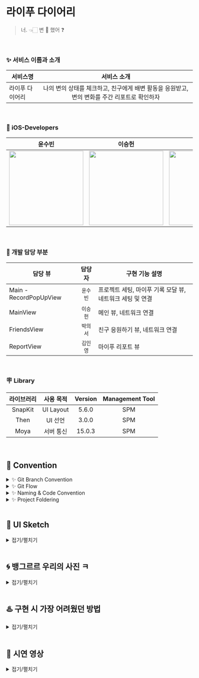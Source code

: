 # 라이푸 다이어리
> 너. 👈🏻 변 💩 했어 ❓

<br>

### ✨ 서비스 이름과 소개 

| 서비스명   | 서비스 소개
| -------- | :-----: | 
| 라이푸 다이어리 | 나의 변의 상태를 체크하고, 친구에게 배변 활동을 응원받고, 변의 변화를 주간 리포트로 확인하자 |


</br>


### 🚀 iOS-Developers

| 윤수빈 | 이승헌 | 박의서 | 김인영 |
| :-----: | :-----: | :-----: | :-----: |
| <img src="https://user-images.githubusercontent.com/80062632/202861939-02fb8efb-450f-4643-8dcf-0ffcec31356c.png" width="200">|<img src="https://user-images.githubusercontent.com/80062632/202861733-2111f5f9-30f9-48b0-bfcc-3f47b29a124b.png" width="200">|<img src="https://user-images.githubusercontent.com/80062632/202861775-355c5a6d-2f81-4c37-bdda-1cd5d0ac01cc.png" width="200">|<img src="https://user-images.githubusercontent.com/80062632/202861762-87f9c0be-55f3-4337-8e23-e038cbf38985.png" width="200">|

</br>

### 🔫 개발 담당 부분

|  담당 뷰  |  담당자  |   구현 기능 설명   |
| ----------------- | :-----: | ----- |
| Main - RecordPopUpView     | `윤수빈` | 프로젝트 세팅, 마이푸 기록 모달 뷰, 네트워크 세팅 및 연결 |
| MainView                   | `이승헌` | 메인 뷰, 네트워크 연결 |
| FriendsView                | `박의서` | 친구 응원하기 뷰, 네트워크 연결 |
| ReportView                 | `김인영` | 마이푸 리포트 뷰 |

</br>

### 🪧 Library

라이브러리 | 사용 목적 | Version | Management Tool
:---------:|:----------:|:---------: |:---------:
 SnapKit | UI Layout | 5.6.0 | SPM
 Then | UI 선언 | 3.0.0 | SPM
 Moya | 서버 통신 | 15.0.3 | SPM
 
 <br>

## 🎈 Convention
<details>
 <summary> ✨ Git Branch Convention </summary>
 <div markdown="1">       

 ---
 
 - **Branch Naming Rule**
    - Issue 작성 후 생성되는 번호와 Issue의 간략한 설명 등을 조합하여 Branch 이름 결정
    - `<Prefix>/<#IssueNumber>-<Description>`
- **Commit Message Rule**
    - `[Prefix] : <Description>`
   
 <br>

 </div>
 </details>

 <details>
 <summary> ✨ Git Flow </summary>
 <div markdown="1">       

 ---
 
 ```
1. 작업 단위별 Issue 생성 : 담당자, 라벨, 프로젝트 연결 

2. Fork 받은 로컬 레포에서 develop 브랜치 최신화 : git pull (origin develop) 

3. Branch 생성 : git switch -c Prefix/#IssueNumber-description 
   > 예시) chore/#3-Project-Setting

4. 로컬 환경에서 작업 후 Add -> Commit -> Push -> Pull Request의 과정을 거친다.
   
   Prefix의 의미
   > [Feat] : 새로운 기능 구현
   > [Chore] : 코드 수정, 패키지 구조 변경, 파일 이동, 파일이름 변경 등
   > [Add] : 코드 변경 없는 단순 파일 추가, 에셋 및 라이브러리 추가
   > [Fix] : 버그, 오류 해결, 코드 수정
   > [Docs] : README나 WIKI 등의 문서 개정
   > [Refactor] : 전면 수정
   > [Setting] : 프로젝트 세팅


5. Pull Request 작성 
   - closed : #IssueNumber로 이슈 연결, 리뷰어 지정

6. Code Review 완료 후 Pull Request 작성자가 develop Branch로 merge하기
   - Develop Branch protection rules : Merge 전 최소 1 Approve 필요

7. 종료된 Issue와 Pull Request의 Label과 Project를 관리
```
   
 <br>

 </div>
 </details>

<details>
 <summary> ✨ Naming & Code Convention </summary>
 <div markdown="1">       

 ---
 
- 함수, 메서드 : **lowerCamelCase** 사용하고, 동사로 시작한다.
- 변수, 상수 : **lowerCamelCase** 사용한다.
- 클래스, 구조체, enum, extension 등 :  **UpperCamelCase** 사용한다.
- 기본 MVC 폴더링 구조에 따라 파일을 구분하여 사용한다.
- 파일, 메서드, 클래스 명 약어 사용 지양한다.
    - 예시) ViewController → `VC (❌)`
    - 예시) CollectionViewCell → `CVC (❌)`
    - 예시) loginButtonDidTap: UIButton  -> `loginBtnTapped (❌)`
- 이외 기본 명명규칙은 [Swift Style Guide](https://google.github.io/swift/), [API Design Guidelines](https://www.swift.org/documentation/api-design-guidelines/) , [Swift Style Guide](https://github.com/StyleShare/swift-style-guide)를 참고한다.
   
   
 <br>

 </div>
 </details>

<details>
 <summary> ✨ Project Foldering </summary>
 <div markdown="1">       

 ---
 ```
MyPooDiary
 ┣ Network
 ┃ ┣ Base
 ┃ ┃ ┣ APIConstants
 ┃ ┃ ┣ Encodable+
 ┃ ┃ ┣ NetworkLoggerPlugin
 ┃ ┣ Router
 ┃ ┣ DTO
 ┣ Global
 ┃ ┣ Extension
 ┃ ┣ Supports
 ┃ ┃ ┣ AppDelegate.swift
 ┃ ┃ ┗ SceneDelegate.swift
 ┃ ┗ Literals
 ┃ ┗ Utils
 ┃ ┗ Resource
 ┃ ┃ ┣ Assets
 ┣ Screens
 ┃ ┣ Main
 ┃ ┃ ┣ Model
 ┃ ┃ ┣ View
 ┃ ┃ ┗ Controller
 ┃ ┣ Friends
 ┃ ┃ ┣ Model
 ┃ ┃ ┣ View
 ┃ ┃ ┗ Controller
 ┃ ┣ Report
 ┃ ┃ ┣ Model
 ┃ ┃ ┣ View
 ┃ ┃ ┗ Controller
 ┗ Info.plist
```

</details>


 <br>

## 🎨 UI Sketch

<details>
<summary>접기/펼치기</summary>

<!-- summary 아래 한칸 공백 두어야함 -->
## 와이프레임

- 화면 전환 플로우
<img width="600" alt="스크린샷 2022-11-20 02 26 37" src="https://user-images.githubusercontent.com/80062632/202863882-0cb826d2-b0cf-4ce7-a57c-ae1852e8391d.png">

- 수빈
<img width="300" alt="스크린샷 2022-11-20 02 11 24" src="https://user-images.githubusercontent.com/80062632/202863481-fe7dac92-3f2b-4173-8766-885598de4057.png">

- 승헌
<img width="200" alt="KakaoTalk_Photo_2022-11-20-02-21-14" src="https://user-images.githubusercontent.com/80062632/202863491-c59add09-dfe0-45dd-a1bc-f25ed5dbe00f.png">

- 의서
<img width="200" alt="KakaoTalk_Photo_2022-11-20-02-09-41" src="https://user-images.githubusercontent.com/80062632/202863509-fcf04789-3d44-4085-aa6b-c046211eed77.png">

- 인영
<img width="200" alt="KakaoTalk_Photo_2022-11-20-02-27-55" src="https://user-images.githubusercontent.com/80062632/202863888-35e05007-518e-4087-b2e7-d614b32e8a5a.png">


</details>



<br>
 
## 🌀 뱅그르르 우리의 사진 ㅋ

<details>
<summary>접기/펼치기</summary>

<!-- summary 아래 한칸 공백 두어야함 -->
## 악 ! 회오리다 !

<img width="600" alt="스크린샷 2022-11-20 02 26 37" src="https://user-images.githubusercontent.com/80062632/202863941-88405f87-5afd-4593-9d6c-c61735396ce2.jpeg">

</details>


<br>
 
## ♨️ 구현 시 가장 어려웠던 방법

<details>
<summary>접기/펼치기</summary>

<!-- summary 아래 한칸 공백 두어야함 -->
## 그들의 스토리..

- 깃 컨플릭트가 어려웠다. <br> 특히 에셋에 관련해서 자꾸 에러가 떠서 해결방법을 몰라 일단 develop에 제대로 되어있는 코드로< br> 클론을 다시 받아서 에셋을 다시 추가하는 방법으로 해결하였다.  <br> 뷰 연결 작업이 늦어져 서버 연결을 제대로 붙이지 못해서 아쉽다.

</details>


<br>

## 🎥 시연 영상

<details>
<summary>접기/펼치기</summary>

<!-- summary 아래 한칸 공백 두어야함 -->
## ^^

![Simulator Screen Recording - iPhone 14 Pro - 2022-11-20 at 08 29 09](https://user-images.githubusercontent.com/70744494/202875612-20485fec-ba6e-4bf9-ba3c-8174f11cbd34.gif)


</details>
